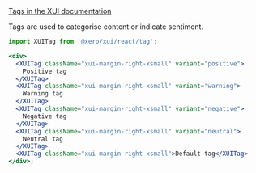 <div class="xui-margin-vertical">
	<a href="../section-components-identifiers-tag.html" isDocLink>Tags in the XUI documentation</a>
</div>

Tags are used to categorise content or indicate sentiment.

```jsx harmony
import XUITag from '@xero/xui/react/tag';

<div>
  <XUITag className="xui-margin-right-xsmall" variant="positive">
    Positive tag
  </XUITag>
  <XUITag className="xui-margin-right-xsmall" variant="warning">
    Warning tag
  </XUITag>
  <XUITag className="xui-margin-right-xsmall" variant="negative">
    Negative tag
  </XUITag>
  <XUITag className="xui-margin-right-xsmall" variant="neutral">
    Neutral tag
  </XUITag>
  <XUITag className="xui-margin-right-xsmall">Default tag</XUITag>
</div>;
```
